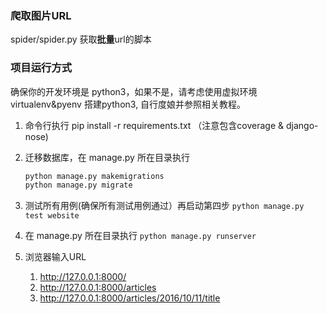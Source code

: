 
### 爬取图片URL
spider/spider.py
获取**批量**url的脚本

### 项目运行方式
确保你的开发环境是 python3，如果不是，请考虑使用虚拟环境virtualenv&pyenv 搭建python3, 自行度娘并参照相关教程。

1. 命令行执行 pip install -r requirements.txt （注意包含coverage & django-nose)

2. 迁移数据库，在 manage.py 所在目录执行
    ```python
    python manage.py makemigrations
    python manage.py migrate
    ```
3. 测试所有用例(确保所有测试用例通过）再启动第四步
    `python manage.py test website`
  
4. 在 manage.py 所在目录执行
    `python manage.py runserver`

5. 浏览器输入URL
    1. http://127.0.0.1:8000/  
    2. http://127.0.0.1:8000/articles
    3. http://127.0.0.1:8000/articles/2016/10/11/title

